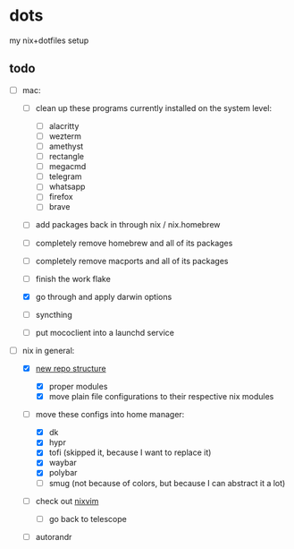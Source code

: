 # dots

my nix+dotfiles setup

## todo

- [ ] mac:

  - [ ] clean up these programs currently installed on the system level:

    - [ ] alacritty
    - [ ] wezterm
    - [ ] amethyst
    - [ ] rectangle
    - [ ] megacmd
    - [ ] telegram
    - [ ] whatsapp
    - [ ] firefox
    - [ ] brave

  - [ ] add packages back in through nix / nix.homebrew
  - [ ] completely remove homebrew and all of its packages
  - [ ] completely remove macports and all of its packages
  - [ ] finish the work flake
  - [x] go through and apply darwin options
  - [ ] syncthing
  - [ ] put mococlient into a launchd service

- [ ] nix in general:

  - [x] [new repo structure](https://nixos-and-flakes.thiscute.world/nixos-with-flakes/modularize-the-configuration)

    - [x] proper modules
    - [x] move plain file configurations to their respective nix modules

  - [ ] move these configs into home manager:

    - [x] dk
    - [x] hypr
    - [x] tofi (skipped it, because I want to replace it)
    - [x] waybar
    - [x] polybar
    - [ ] smug (not because of colors, but because I can abstract it a lot)

  - [ ] check out [nixvim](https://github.com/nix-community/nixvim)
    - [ ] go back to telescope
  - [ ] autorandr
